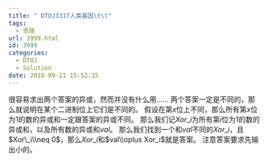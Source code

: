 ```yaml
---
title: " DTOJ3317人类基因\t\t"
tags:
  - 思路
url: 3999.html
id: 3999
categories:
  - DTOJ
  - Solution
date: 2018-09-21 15:52:15
---
```


很容易求出两个答案的异或，然而并没有什么用…… 两个答案一定是不同的，那么就说明在某个二进制位上它们是不同的。 假设在第$x$位上不同，那么所有第$x$位为$1$的数的异或和一定跟答案的异或不同。 那么我们记$Xor\_i$为所有第$i$位为$1$的数的异或和，以及所有数的异或和$val$。 那么我们找到一个和$val$不同的$Xor\_i$，且$Xor\_i\\neq 0$，那么$Xor\_i$和$val\\oplus Xor_i$就是答案。 注意答案要求先输出小的。